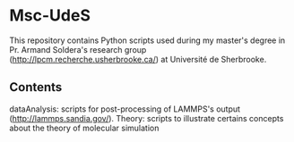 # Msc-UdeS
This repository contains Python scripts used during my master's degree in Pr. Armand Soldera's research group (http://lpcm.recherche.usherbrooke.ca/) at Université de Sherbrooke.

## Contents
dataAnalysis: scripts for post-processing of LAMMPS's output (http://lammps.sandia.gov/).
Theory: scripts to illustrate certains concepts about the theory of molecular simulation
